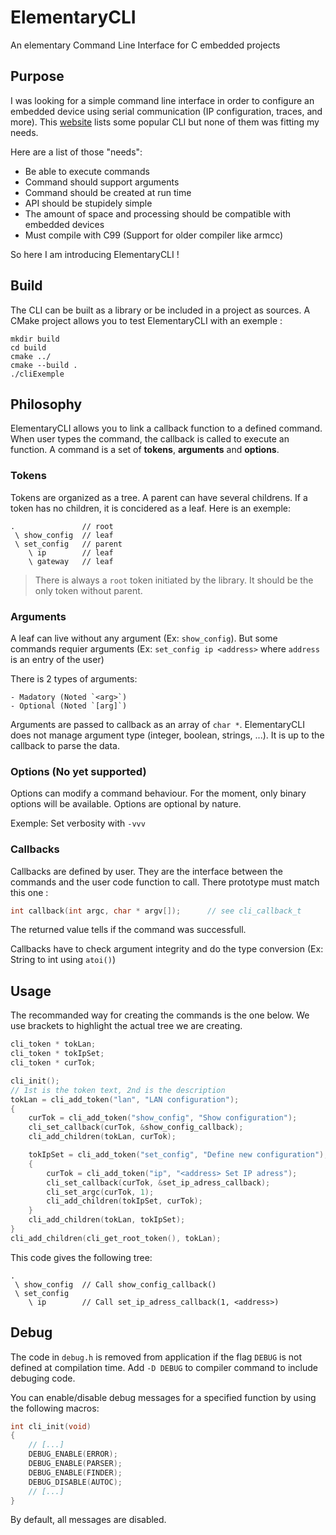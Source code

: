 # ElementaryCLI
An elementary Command Line Interface for C embedded projects

## Purpose

I was looking for a simple command line interface in order to configure an embedded device using serial communication (IP configuration, traces, and more). This [website](http://www.dalescott.net/an-embedded-command-line-interface/) lists some popular CLI but none of them was fitting my needs.

Here are a list of those "needs":

- Be able to execute commands
- Command should support arguments
- Command should be created at run time
- API should be stupidely simple
- The amount of space and processing should be compatible with embedded devices
- Must compile with C99 (Support for older compiler like armcc)

So here I am introducing ElementaryCLI !

## Build

The CLI can be built as a library or be included in a project as sources.
A CMake project allows you to test ElementaryCLI with an exemple :

``` 
mkdir build
cd build
cmake ../
cmake --build .
./cliExemple
```

## Philosophy

ElementaryCLI allows you to link a callback function to a defined command. When user types the command, the callback is called to execute an function. A command is a set of __tokens__, __arguments__ and __options__.

### Tokens

Tokens are organized as a tree. A parent can have several childrens. If a token has no children, it is concidered as a leaf. Here is an exemple:

```
.               // root
 \ show_config  // leaf
 \ set_config   // parent
    \ ip        // leaf
    \ gateway   // leaf
```

> There is always a `root` token initiated by the library. It should be the only token without parent.

### Arguments

A leaf can live without any argument (Ex: `show_config`). But some commands requier arguments (Ex: `set_config ip <address>` where `address` is an entry of the user)

There is 2 types of arguments:

    - Madatory (Noted `<arg>`)
    - Optional (Noted `[arg]`)

Arguments are passed to callback as an array of `char *`. ElementaryCLI does not manage argument type (integer, boolean, strings, ...). It is up to the callback to parse the data.

### Options (No yet supported)

Options can modify a command behaviour. For the moment, only binary options will be available.
Options are optional by nature.

Exemple: Set verbosity with `-vvv`

### Callbacks 

Callbacks are defined by user. They are the interface between the commands and the user code function to call.
There prototype must match this one :

```C
int callback(int argc, char * argv[]);      // see cli_callback_t
```

The returned value tells if the command was successfull.

Callbacks have to check argument integrity and do the type conversion (Ex: String to int using `atoi()`)

## Usage

The recommanded way for creating the commands is the one below. We use brackets to highlight the actual tree we are creating.

```C
cli_token * tokLan;
cli_token * tokIpSet;
cli_token * curTok;

cli_init();
// 1st is the token text, 2nd is the description
tokLan = cli_add_token("lan", "LAN configuration");
{
    curTok = cli_add_token("show_config", "Show configuration");
    cli_set_callback(curTok, &show_config_callback);
    cli_add_children(tokLan, curTok);

    tokIpSet = cli_add_token("set_config", "Define new configuration");
    {
        curTok = cli_add_token("ip", "<address> Set IP adress");
        cli_set_callback(curTok, &set_ip_adress_callback);
        cli_set_argc(curTok, 1);
        cli_add_children(tokIpSet, curTok);
    }
    cli_add_children(tokLan, tokIpSet);
}
cli_add_children(cli_get_root_token(), tokLan);
```

This code gives the following tree:

```
.               
 \ show_config  // Call show_config_callback()
 \ set_config   
    \ ip        // Call set_ip_adress_callback(1, <address>)
```

## Debug

The code in `debug.h` is removed from application if the flag `DEBUG` is not defined at compilation time.
Add `-D DEBUG` to compiler command to include debuging code.

You can enable/disable debug messages for a specified function by using the following macros:
```C
int cli_init(void)
{
    // [...]
    DEBUG_ENABLE(ERROR);
    DEBUG_ENABLE(PARSER);
    DEBUG_ENABLE(FINDER);
    DEBUG_DISABLE(AUTOC);
    // [...]
}
```

By default, all messages are disabled.

